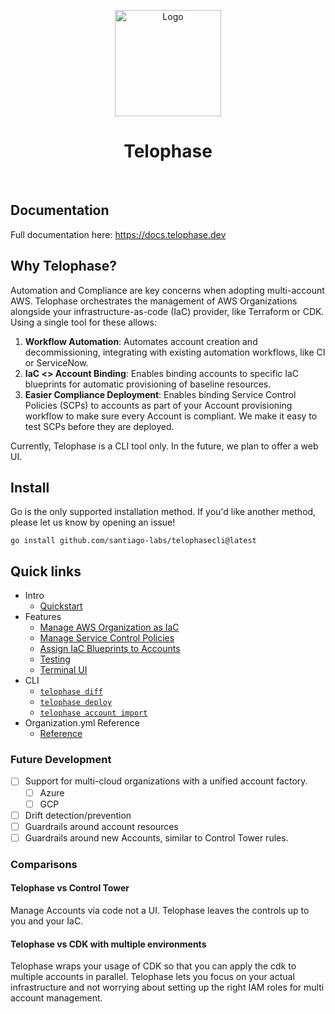 <p align="center">
  <a href="https://telophase.dev"><img src="https://github.com/Santiago-Labs/telophasecli/assets/3019043/ff5ed6db-9e91-44e7-9feb-bcf4f608bce8" alt="Logo" height=170></a>
</p>
<h1 align="center">Telophase</h1>
<br/>

## Documentation
Full documentation here: https://docs.telophase.dev

## Why Telophase?
Automation and Compliance are key concerns when adopting multi-account AWS. Telophase orchestrates the management of AWS Organizations alongside your infrastructure-as-code (IaC) provider, like Terraform or CDK. Using a single tool for these allows:
1. **Workflow Automation**: Automates account creation and decommissioning, integrating with existing automation workflows, like CI or ServiceNow.
2. **IaC <> Account Binding**: Enables binding accounts to specific IaC blueprints for automatic provisioning of baseline resources.
3. **Easier Compliance Deployment**: Enables binding Service Control Policies (SCPs) to accounts as part of your Account provisioning workflow to make sure every Account is compliant. We make it easy to test SCPs before they are deployed.

Currently, Telophase is a CLI tool only. In the future, we plan to offer a web UI.

## Install
Go is the only supported installation method. If you'd like another method, please let us know by opening an issue!
```
go install github.com/santiago-labs/telophasecli@latest
```



## Quick links

- Intro
  - [Quickstart](https://docs.telophase.dev/quickstart)
- Features
  - [Manage AWS Organization as IaC](https://docs.telophase.dev/features/Manage-AWS-Organizations)
  - [Manage Service Control Policies](https://docs.telophase.dev/features/scps)
  - [Assign IaC Blueprints to Accounts](https://docs.telophase.dev/features/Assign-IaC-Blueprints-To-Accounts)
  - [Testing](https://docs.telophase.dev/features/localstack)
  - [Terminal UI](https://docs.telophase.dev/features/tui)
- CLI
  - [`telophase diff`](https://docs.telophase.dev/commands/diff)
  - [`telophase deploy`](https://docs.telophase.dev/commands/deploy)
  - [`telophase account import`](https://docs.telophase.dev/commands/account-import)
- Organization.yml Reference
  - [Reference](https://docs.telophase.dev/config/organization)


### Future Development
- [ ] Support for multi-cloud organizations with a unified account factory.
  - [ ] Azure
  - [ ] GCP
- [ ] Drift detection/prevention
- [ ] Guardrails around account resources 
- [ ] Guardrails around new Accounts, similar to Control Tower rules.

### Comparisons
#### Telophase vs Control Tower
Manage Accounts via code not a UI. Telophase leaves the controls up to you and your IaC.

#### Telophase vs CDK with multiple environments
Telophase wraps your usage of CDK so that you can apply the cdk to multiple
accounts in parallel. Telophase lets you focus on your actual infrastructure and
not worrying about setting up the right IAM roles for multi account management.
